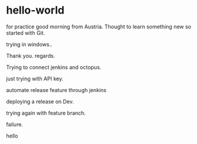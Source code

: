 # hello-world
for practice 
good morning from Austria. Thought to learn something new so started with Git.

trying in windows..

Thank you.
regards.

Trying to connect jenkins and octopus.

just trying with API key.

automate release feature through jenkins

deploying a release on Dev.

trying again with feature branch.

failure.

hello
